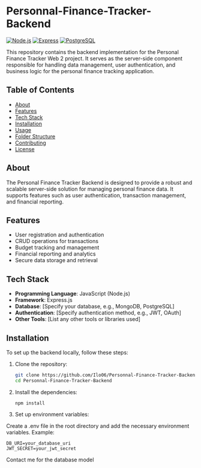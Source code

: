 # Personnal-Finance-Tracker-Backend

[![Node.js](https://img.shields.io/badge/Node.js-339933?logo=node.js&logoColor=white)](https://nodejs.org/)
[![Express](https://img.shields.io/badge/Express-000000?logo=express&logoColor=white)](https://expressjs.com/)
[![PostgreSQL](https://img.shields.io/badge/PostgreSQL-336791?logo=postgresql&logoColor=white)](https://www.postgresql.org/)


This repository contains the backend implementation for the Personal Finance Tracker Web 2 project. It serves as the server-side component responsible for handling data management, user authentication, and business logic for the personal finance tracking application.

## Table of Contents

- [About](#about)
- [Features](#features)
- [Tech Stack](#tech-stack)
- [Installation](#installation)
- [Usage](#usage)
- [Folder Structure](#folder-structure)
- [Contributing](#contributing)
- [License](#license)

## About

The Personal Finance Tracker Backend is designed to provide a robust and scalable server-side solution for managing personal finance data. It supports features such as user authentication, transaction management, and financial reporting.

## Features

- User registration and authentication
- CRUD operations for transactions
- Budget tracking and management
- Financial reporting and analytics
- Secure data storage and retrieval

## Tech Stack

- **Programming Language**: JavaScript (Node.js)
- **Framework**: Express.js
- **Database**: [Specify your database, e.g., MongoDB, PostgreSQL]
- **Authentication**: [Specify authentication method, e.g., JWT, OAuth]
- **Other Tools**: [List any other tools or libraries used]

## Installation

To set up the backend locally, follow these steps:

1. Clone the repository:

   ```bash
   git clone https://github.com/Ilo06/Personnal-Finance-Tracker-Backend.git
   cd Personnal-Finance-Tracker-Backend
   ```
2. Install the dependencies:

   ````
   npm install
   ````

3. Set up environment variables:

Create a .env file in the root directory and add the necessary environment variables. Example:

  ````
  DB_URI=your_database_uri
  JWT_SECRET=your_jwt_secret
  ````


Contact me for the database model
